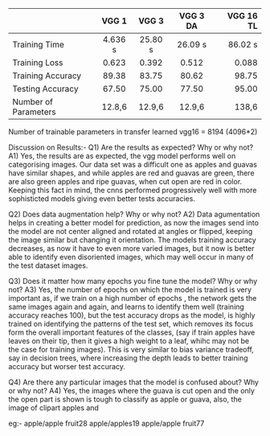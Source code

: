 |                    |    VGG 1   |    VGG 3   |    VGG 3 DA   |    VGG 16 TL   |
|:-------------------|:----------:|:----------:|:-------------:|---------------:|
|Training Time       |  4.636 s   |  25.80 s   |  26.09 s      |  86.02 s       |
|Training Loss       |  0.623     |  0.392     |  0.512        |  0.088         |
|Training Accuracy   |  89.38     |  83.75     |  80.62        |  98.75         |
|Testing Accuracy    |  67.50     |  75.00     |  77.50        |  95.00         |
|Number of Parameters|  12.8,6    |  12.9,6    |  12.9,6       |  138,6         |

Number of trainable parameters in transfer learned vgg16 = 8194 (4096*2)

Discussion on Results:-
Q1) Are the results as expected? Why or why not?
A1) Yes, the results are as expected, the vgg model performs well on categorising images. Our data set was a difficult one as apples and guavas have similar shapes, and while apples are red and guavas are green, there are also green apples and ripe guavas, when cut open are red in color. Keeping this fact in mind, the cnns performed progressively well with more sophisticted models giving even better tests accuracies.

Q2) Does data augmentation help? Why or why not?
A2) Data agumentation helps in creating a better model for prediction, as now the images send into the model are not center aligned and rotated at angles or flipped, keeping the image similar but changing it orientation. The models training accuracy decreases, as now it have to even more varied images, but it now is better able to identify even disoriented images, which may well occur in many of the test dataset images.

Q3) Does it matter how many epochs you fine tune the model? Why or why not?
A3) Yes, the number of epochs on which the model is trained is very important as, if we train on a high number of epochs , the network gets the same images again and again, and learns to identify them well (training accuracy reaches 100), but the test accuracy drops as the model, is highly trained on identifying the patterns of the test set, which removes its focus form the overall important features of the classes, (say if train apples have leaves on their tip, then it gives a high weight to a leaf, whihc may not be the case for training images). This is very similar to bias variance tradeoff, say in decision trees, where increasing the depth leads to better training accuracy but worser test accuracy.

Q4) Are there any particular images that the model is confused about? Why or why not?
A4) Yes, the images where the guava is cut open and the only the open part is shown is tough to classify as apple or guava, also, the image of clipart apples and 

eg:-
apple/apple fruit28
apple/apples19
apple/apple fruit77
